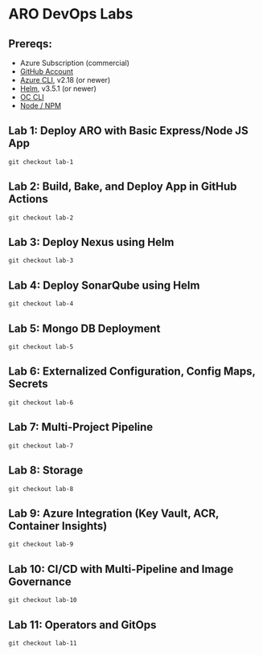 # ARO DevOps Labs

## Prereqs:

- Azure Subscription (commercial)
- [GitHub Account](https://github.com/)
- [Azure CLI](https://docs.microsoft.com/en-us/cli/azure/install-azure-cli), v2.18 (or newer)
- [Helm](https://helm.sh/docs/intro/install/), v3.5.1 (or newer)
- [OC CLI](https://docs.openshift.com/container-platform/4.6/cli_reference/openshift_cli/getting-started-cli.html)
- [Node / NPM](https://nodejs.org/en/download/)

## Lab 1: Deploy ARO with Basic Express/Node JS App

`git checkout lab-1`

## Lab 2: Build, Bake, and Deploy App in GitHub Actions

`git checkout lab-2`

## Lab 3: Deploy Nexus using Helm

`git checkout lab-3`

## Lab 4: Deploy SonarQube using Helm

`git checkout lab-4`

## Lab 5: Mongo DB Deployment

`git checkout lab-5`

## Lab 6: Externalized Configuration, Config Maps, Secrets

`git checkout lab-6`

## Lab 7: Multi-Project Pipeline

`git checkout lab-7`

## Lab 8: Storage

`git checkout lab-8`

## Lab 9: Azure Integration (Key Vault, ACR, Container Insights)

`git checkout lab-9`

## Lab 10: CI/CD with Multi-Pipeline and Image Governance

`git checkout lab-10`

## Lab 11: Operators and GitOps

`git checkout lab-11`